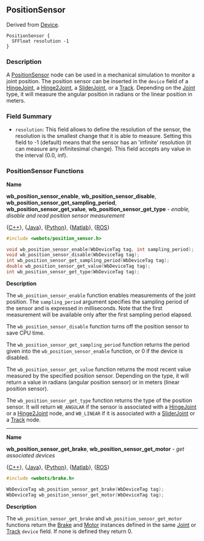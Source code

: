 ## PositionSensor

Derived from [Device](device.md).

```
PositionSensor {
  SFFloat resolution -1
}
```

### Description

A [PositionSensor](#positionsensor) node can be used in a mechanical simulation to monitor a joint position.
The position sensor can be inserted in the `device` field of a [HingeJoint](hingejoint.md), a [Hinge2Joint](hinge2joint.md), a [SliderJoint](sliderjoint.md), or a [Track](track.md).
Depending on the [Joint](joint.md) type, it will measure the angular position in radians or the linear position in meters.

### Field Summary

- `resolution`: This field allows to define the resolution of the sensor, the
resolution is the smallest change that it is able to measure. Setting this field
to -1 (default) means that the sensor has an 'infinite' resolution (it can
measure any infinitesimal change). This field accepts any value in the interval
(0.0, inf).

### PositionSensor Functions

**Name**

**wb\_position\_sensor\_enable**, **wb\_position\_sensor\_disable**, **wb\_position\_sensor\_get\_sampling\_period**, **wb\_position\_sensor\_get\_value**, **wb\_position\_sensor\_get\_type** - *enable, disable and read position sensor measurement*

{[C++](cpp-api.md#cpp_position_sensor)}, {[Java](java-api.md#java_position_sensor)}, {[Python](python-api.md#python_position_sensor)}, {[Matlab](matlab-api.md#matlab_position_sensor)}, {[ROS](ros-api.md)}

```c
#include <webots/position_sensor.h>

void wb_position_sensor_enable(WbDeviceTag tag, int sampling_period);
void wb_position_sensor_disable(WbDeviceTag tag);
int wb_position_sensor_get_sampling_period(WbDeviceTag tag);
double wb_position_sensor_get_value(WbDeviceTag tag);
int wb_position_sensor_get_type(WbDeviceTag tag);
```

**Description**

The `wb_position_sensor_enable` function enables measurements of the joint position.
The `sampling_period` argument specifies the sampling period of the sensor and is expressed in milliseconds.
Note that the first measurement will be available only after the first sampling period elapsed.

The `wb_position_sensor_disable` function turns off the position sensor to save CPU time.

The `wb_position_sensor_get_sampling_period` function returns the period given into the `wb_position_sensor_enable` function, or 0 if the device is disabled.

The `wb_position_sensor_get_value` function returns the most recent value measured by the specified position sensor.
Depending on the type, it will return a value in radians (angular position sensor) or in meters (linear position sensor).

The `wb_position_sensor_get_type` function returns the type of the position sensor.
It will return `WB_ANGULAR` if the sensor is associated with a [HingeJoint](hingejoint.md) or a [Hinge2Joint](hinge2joint.md) node, and `WB_LINEAR` if it is associated with a [SliderJoint](sliderjoint.md) or a [Track](track.md) node.

---

**Name**

**wb\_position\_sensor\_get\_brake**, **wb\_position\_sensor_get\_motor** - *get associated devices*

{[C++](cpp-api.md#cpp_position_sensor)}, {[Java](java-api.md#java_position_sensor)}, {[Python](python-api.md#python_position_sensor)}, {[Matlab](matlab-api.md#matlab_position_sensor)}, {[ROS](ros-api.md)}

```c
#include <webots/brake.h>

WbDeviceTag wb_position_sensor_get_brake(WbDeviceTag tag);
WbDeviceTag wb_position_sensor_get_motor(WbDeviceTag tag);
```

**Description**

The `wb_position_sensor_get_brake` and `wb_position_sensor_get_motor` functions return the [Brake](brake.md) and [Motor](motor.md) instances defined in the same [Joint](joint.md) or [Track](track.md) `device` field.
If none is defined they return 0.
